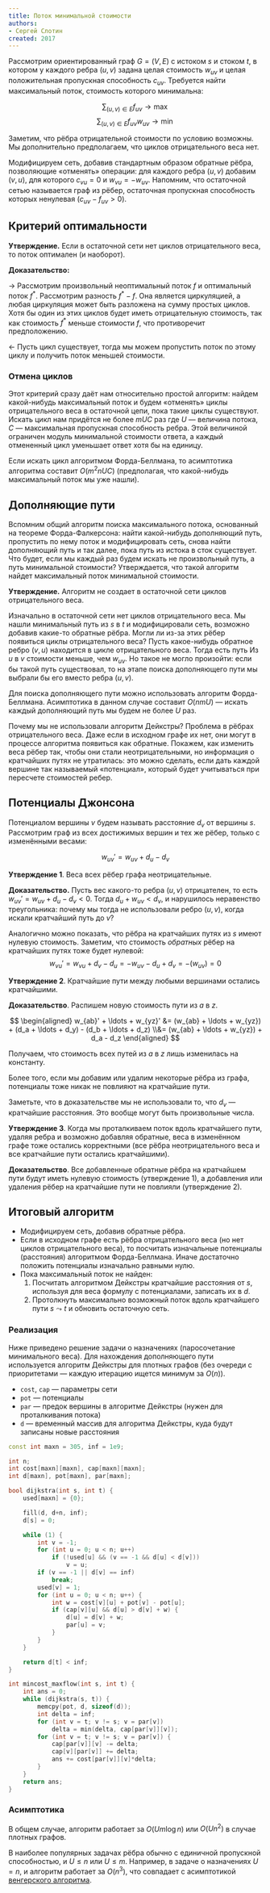 ```yaml
---
title: Поток минимальной стоимости
authors:
- Сергей Слотин
created: 2017
---
```


Рассмотрим ориентированный граф $G = (V, E)$ с истоком $s$ и стоком $t$, в котором у каждого ребра $(u, v)$ задана целая стоимость $w_{uv}$ и целая положительная пропускная способность $c_{uv}$. Требуется найти максимальный поток, стоимость которого минимальна:

$$ \sum_{(u, v) \in E} f_{uv} \to \max $$
$$ \sum_{(u, v) \in E} f_{uv} w_{uv} \to \min $$

Заметим, что рёбра отрицательной стоимости по условию возможны. Мы дополнительно предполагаем, что циклов отрицательного веса нет.

Модифицируем сеть, добавив стандартным образом обратные рёбра, позволяющие «отменять» операции: для каждого ребра $(u, v)$ добавим $(v, u)$, для которого $c_{vu} = 0$ и $w_{vu} = -w_{uv}$. Напомним, что остаточной сетью называется граф из рёбер, остаточная пропускная способность которых ненулевая ($c_{uv}-f_{uv} > 0$).

## Критерий оптимальности

**Утверждение.** Если в остаточной сети нет циклов отрицательного веса, то поток оптимален (и наоборот).

**Доказательство:** 

$\rightarrow$ Рассмотрим произвольный неоптимальный поток $f$ и оптимальный поток $f^\ast$. Рассмотрим разность $f^\ast-f$. Она является циркуляцией, а любая циркуляция может быть разложена на сумму простых циклов. Хотя бы один из этих циклов будет иметь отрицательную стоимость, так как стоимость $f^\ast$ меньше стоимости $f$, что противоречит предположению.

$\leftarrow$ Пусть цикл существует, тогда мы можем пропустить поток по этому циклу и получить поток меньшей стоимости.

### Отмена циклов

Этот критерий сразу даёт нам относительно простой алгоритм: найдем какой-нибудь максимальный поток и будем «отменять» циклы отрицательного веса в остаточной цепи, пока такие циклы существуют. Искать цикл нам придётся не более $mUC$ раз где $U$ — величина потока, $C$ — максимальная пропускная способность ребра. Этой величиной ограничен модуль минимальной стоимости ответа, а каждый отмененный цикл уменьшает ответ хотя бы на единицу.

Если искать цикл алгоритмом Форда-Беллмана, то асимптотика алгоритма составит $O(m^2nUC)$ (предполагая, что какой-нибудь максимальный поток мы уже нашли).

## Дополняющие пути

Вспомним общий алгоритм поиска максимального потока, основанный на теореме Форда-Фалкерсона: найти какой-нибудь дополняющий путь, пропустить по нему поток и модифицировать сеть, снова найти дополняющий путь и так далее, пока путь из истока в сток существует. Что будет, если мы каждый раз будем искать не произвольный путь, а путь минимальной стоимости? Утверждается, что такой алгоритм найдет максимальный поток минимальной стоимости.

**Утверждение.** Алгоритм не создает в остаточной сети циклов отрицательного веса.

Изначально в остаточной сети нет циклов отрицательного веса. Мы нашли минимальный путь из $s$ в $t$ и модифицировали сеть, возможно добавив какие-то обратные рёбра. Могли ли из-за этих рёбер появиться циклы отрицательного веса? Пусть какое-нибудь обратное ребро $(v, u)$ находится в цикле отрицательного веса. Тогда есть путь Из $u$ в $v$ стоимости меньше, чем $w_{uv}$. Но такое не могло произойти: если бы такой путь существовал, то на этапе поиска дополняющего пути мы выбрали бы его вместо ребра $(u, v)$.

Для поиска дополняющего пути можно использовать алгоритм Форда-Беллмана. Асимптотика в данном случае составит $O(nmU)$ — искать каждый дополняющий путь мы будем не более $U$ раз.

Почему мы не использовали алгоритм Дейкстры? Проблема в рёбрах отрицательного веса. Даже если в исходном графе их нет, они могут в процессе алгоритма появиться как обратные. Покажем, как изменить веса рёбер так, чтобы они стали неотрицательными, но информация о кратчайших путях не утратилась: это можно сделать, если дать каждой вершине так называемый «потенциал», который будет учитываться при пересчете стоимостей ребер.

## Потенциалы Джонсона

Потенциалом вершины $v$ будем называть расстояние $d_v$ от вершины $s$. Рассмотрим граф из всех достижимых вершин и тех же рёбер, только с изменёнными весами:

$$ w_{uv}' = w_{uv} + d_u - d_v $$

**Утверждение 1**. Веса всех рёбер графа неотрицательные.

**Доказательство.** Пусть вес какого-то ребра $(u, v)$ отрицателен, то есть $w_{uv}' = w_{uv} + d_u - d_v < 0$. Тогда $d_u + w_{uv} < d_v$, и нарушилось неравенство треугольника: почему мы тогда не использовали ребро $(u, v)$, когда искали кратчайший путь до $v$?

Аналогично можно показать, что рёбра на кратчайших путях из $s$ имеют нулевую стоимость. Заметим, что стоимость *обратных* рёбер на кратчайших путях тоже будет нулевой:
$$ w_{vu}' = w_{vu} + d_v - d_u = -w_{uv} - d_u + d_v = -(w_{uv}) = 0 $$

**Утверждение 2**. Кратчайшие пути между любыми вершинами остались кратчайшими.

**Доказательство**. Распишем новую стоимость пути из $a$ в $z$.

$$
\begin{aligned}
w_{ab}' + \ldots + w_{yz}'
&= (w_{ab} + \ldots + w_{yz}) + (d_a + \ldots + d_y) - (d_b + \ldots + d_z)
\\&= (w_{ab} + \ldots + w_{yz}) + d_a - d_z
\end{aligned}
$$

Получаем, что стоимость всех путей из $a$ в $z$ лишь изменилась на константу.

Более того, если мы добавим или удалим некоторые рёбра из графа, потенциалы тоже никак не повлияют на кратчайшие пути.

Заметьте, что в доказательстве мы не использовали то, что $d_v$ — кратчайшие расстояния. Это вообще могут быть произвольные числа.

**Утверждение 3**. Когда мы проталкиваем поток вдоль кратчайшего пути, удаляя ребра и возможно добавляя обратные, веса в изменённом графе тоже остались корректными (все рёбра неотрицательного веса и все кратчайшие пути остались кратчайшими).

**Доказательство**. Все добавленные обратные рёбра на кратчайшем пути будут иметь нулевую стоимость (утверждение 1), а добавления или удаления рёбер на кратчайшие пути не повлияли (утверждение 2).

## Итоговый алгоритм

- Модифицируем сеть, добавив обратные рёбра.
- Если в исходном графе есть рёбра отрицательного веса (но нет циклов отрицательного веса), то посчитать изначальные потенциалы (расстояния) алгоритмом Форда-Беллмана. Иначе достаточно положить потенциалы изначально равными нулю.
- Пока максимальный поток не найден:
    1. Посчитать алгоритмом Дейкстры кратчайшие расстояния от $s$, используя для веса формулу с потенциалами, записать их в $d$.
    2. Протолкнуть максимально возможный поток вдоль кратчайшего пути $s \leadsto t$ и обновить остаточную сеть.

### Реализация

Ниже приведено решение задачи о назначениях (паросочетание минимального веса). Для нахождения дополняющего пути используется алгоритм Дейкстры для плотных графов (без очереди с приоритетами — каждую итерацию ищется минимум за $O(n)$).

* `cost`, `cap` — параметры сети
* `pot` — потенциалы
* `par` — предок вершины в алгоритме Дейкстры (нужен для проталкивания потока)
* `d` — временный массив для алгоритма Дейкстры, куда будут записаны новые расстояния

```c++
const int maxn = 305, inf = 1e9;

int n;
int cost[maxn][maxn], cap[maxn][maxn];
int d[maxn], pot[maxn], par[maxn];

bool dijkstra(int s, int t) {
    used[maxn] = {0};

    fill(d, d+n, inf);
    d[s] = 0;

    while (1) {
        int v = -1;
        for (int u = 0; u < n; u++)
            if (!used[u] && (v == -1 && d[u] < d[v]))
                v = u;
        if (v == -1 || d[v] == inf)
            break;
        used[v] = 1;
        for (int u = 0; u < n; u++) {
            int w = cost[v][u] + pot[v] - pot[u];
            if (cap[v][u] && d[u] > d[v] + w) {
                d[u] = d[v] + w;
                par[u] = v;
            }
        }
    }

    return d[t] < inf;
}

int mincost_maxflow(int s, int t) {
    int ans = 0;
    while (dijkstra(s, t)) {
        memcpy(pot, d, sizeof(d));
        int delta = inf;
        for (int v = t; v != s; v = par[v])
            delta = min(delta, cap[par[v]][v]);
        for (int v = t; v != s; v = par[v]) {
            cap[par[v]][v] -= delta;
            cap[v][par[v]] += delta;
            ans += cost[par[v]][v]*delta;
        }
    }
    return ans;
}
```

### Асимптотика

В общем случае, алгоритм работает за $O(U m \log n)$ или $O(U n^2)$ в случае плотных графов.

В наиболее популярных задачах рёбра обычно с единичной пропускной способностью, и $U \leq n$ или $U \leq m$. Например, в задаче о назначениях $U = n$, и алгоритм работает за $O(n^3)$, что совпадает с асимптотикой [венгерского алгоритма](http://e-maxx.ru/algo/assignment_hungary).
